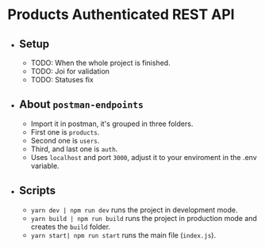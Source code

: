 # Products Authenticated REST API
- ## Setup
    - TODO: When the whole project is finished.
    - TODO: Joi for validation
    - TODO: Statuses fix

- ## About `postman-endpoints`
    - Import it in postman, it's grouped in three folders.
    - First one is `products`.
    - Second one is `users`.
    - Third, and last one is `auth`.
    - Uses `localhost` and port `3000`, adjust it to your enviroment in the .env variable.
- ## Scripts
    - `yarn dev | npm run dev` runs the project in development mode.
    - `yarn build | npm run build` runs the project in production mode and creates the `build` folder.
    - `yarn start| npm run start` runs the main file (`index.js`).